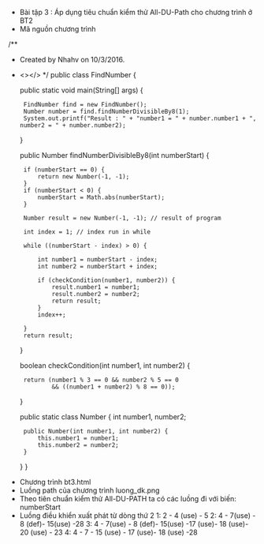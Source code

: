 - Bài tập 3 : Áp dụng tiêu chuẩn kiểm thử All-DU-Path cho chương trình ở BT2
- Mã nguồn chương trình
	
/**
 * Created by Nhahv on 10/3/2016.
 * <></>
 */
public class FindNumber {

    public static void main(String[] args) {

        FindNumber find = new FindNumber();
        Number number = find.findNumberDivisibleBy8(1);
        System.out.printf("Result : " + "number1 = " + number.number1 + ", number2 = " + number.number2);
    }


    public Number findNumberDivisibleBy8(int numberStart) {

        if (numberStart == 0) {
            return new Number(-1, -1);
        }
        if (numberStart < 0) {
            numberStart = Math.abs(numberStart);
        }

        Number result = new Number(-1, -1); // result of program

        int index = 1; // index run in while

        while ((numberStart - index) > 0) {

            int number1 = numberStart - index;
            int number2 = numberStart + index;

            if (checkCondition(number1, number2)) {
                result.number1 = number1;
                result.number2 = number2;
                return result;
            }
            index++;

        }
        return result;
    }

    boolean checkCondition(int number1, int number2) {

        return (number1 % 3 == 0 && number2 % 5 == 0
                && ((number1 + number2) % 8 == 0));
    }

    public static class Number {
        int number1, number2;

        public Number(int number1, int number2) {
            this.number1 = number1;
            this.number2 = number2;
        }
    }
}



- Chương trình bt3.html
- Luồng path của chương trình luong_dk.png
- Theo tiên chuẩn kiểm thử All-DU-PATH ta có các luồng đi với biến: numberStart
- Luồng điều khiển xuất phát từ dòng thứ 2
 1: 2 - 4 (use) - 5
 2: 4 - 7(use) - 8 (def)- 15(use) -28
 3: 4 - 7(use) - 8 (def)- 15(use) -17 (use)- 18 (use)- 20 (use) - 23
 4: 4 - 7 -  15 (use) -  17 (use)- 18 (use) -28

